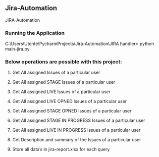 ## Jira-Automation
JIRA-Automation

### Running the Application

C:\Users\Utente\PycharmProjects\Jira-Automation\JIRA handler> python main-jira.py

### Below operations are possible with this project:

1. Get All assigned Issues of a particular user

2. Get All assigned STAGE Issues of a particular user

3. Get All assigned LIVE Issues of a particular user

4. Get All assigned LIVE OPNED Issues of a particular user

5. Get All assigned STAGE OPNED Issues of a particular user

6. Get All assigned STAGE IN PROGRESS Issues of a particular user

7. Get All assigned LIVE IN PROGRESS Issues of a particular user

8. Get Description and summary of the Issues of a particular user

9. Store all data’s in jira-report.xlsx for each query



